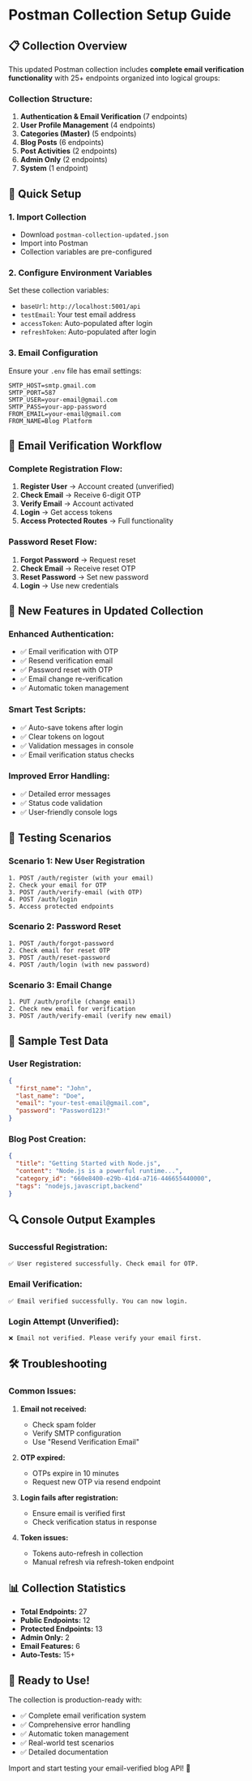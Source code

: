 # Postman Collection Setup Guide

## 📋 **Collection Overview**

This updated Postman collection includes **complete email verification functionality** with 25+ endpoints organized into logical groups:

### **Collection Structure:**

1. **Authentication & Email Verification** (7 endpoints)
2. **User Profile Management** (4 endpoints)
3. **Categories (Master)** (5 endpoints)
4. **Blog Posts** (6 endpoints)
5. **Post Activities** (2 endpoints)
6. **Admin Only** (2 endpoints)
7. **System** (1 endpoint)

## 🚀 **Quick Setup**

### **1. Import Collection**

- Download `postman-collection-updated.json`
- Import into Postman
- Collection variables are pre-configured

### **2. Configure Environment Variables**

Set these collection variables:

- `baseUrl`: `http://localhost:5001/api`
- `testEmail`: Your test email address
- `accessToken`: Auto-populated after login
- `refreshToken`: Auto-populated after login

### **3. Email Configuration**

Ensure your `.env` file has email settings:

```env
SMTP_HOST=smtp.gmail.com
SMTP_PORT=587
SMTP_USER=your-email@gmail.com
SMTP_PASS=your-app-password
FROM_EMAIL=your-email@gmail.com
FROM_NAME=Blog Platform
```

## 📧 **Email Verification Workflow**

### **Complete Registration Flow:**

1. **Register User** → Account created (unverified)
2. **Check Email** → Receive 6-digit OTP
3. **Verify Email** → Account activated
4. **Login** → Get access tokens
5. **Access Protected Routes** → Full functionality

### **Password Reset Flow:**

1. **Forgot Password** → Request reset
2. **Check Email** → Receive reset OTP
3. **Reset Password** → Set new password
4. **Login** → Use new credentials

## 🔧 **New Features in Updated Collection**

### **Enhanced Authentication:**

- ✅ Email verification with OTP
- ✅ Resend verification email
- ✅ Password reset with OTP
- ✅ Email change re-verification
- ✅ Automatic token management

### **Smart Test Scripts:**

- ✅ Auto-save tokens after login
- ✅ Clear tokens on logout
- ✅ Validation messages in console
- ✅ Email verification status checks

### **Improved Error Handling:**

- ✅ Detailed error messages
- ✅ Status code validation
- ✅ User-friendly console logs

## 📝 **Testing Scenarios**

### **Scenario 1: New User Registration**

```
1. POST /auth/register (with your email)
2. Check your email for OTP
3. POST /auth/verify-email (with OTP)
4. POST /auth/login
5. Access protected endpoints
```

### **Scenario 2: Password Reset**

```
1. POST /auth/forgot-password
2. Check email for reset OTP
3. POST /auth/reset-password
4. POST /auth/login (with new password)
```

### **Scenario 3: Email Change**

```
1. PUT /auth/profile (change email)
2. Check new email for verification
3. POST /auth/verify-email (verify new email)
```

## 🎯 **Sample Test Data**

### **User Registration:**

```json
{
  "first_name": "John",
  "last_name": "Doe",
  "email": "your-test-email@gmail.com",
  "password": "Password123!"
}
```

### **Blog Post Creation:**

```json
{
  "title": "Getting Started with Node.js",
  "content": "Node.js is a powerful runtime...",
  "category_id": "660e8400-e29b-41d4-a716-446655440000",
  "tags": "nodejs,javascript,backend"
}
```

## 🔍 **Console Output Examples**

### **Successful Registration:**

```
✅ User registered successfully. Check email for OTP.
```

### **Email Verification:**

```
✅ Email verified successfully. You can now login.
```

### **Login Attempt (Unverified):**

```
❌ Email not verified. Please verify your email first.
```

## 🛠️ **Troubleshooting**

### **Common Issues:**

1. **Email not received:**

   - Check spam folder
   - Verify SMTP configuration
   - Use "Resend Verification Email"

2. **OTP expired:**

   - OTPs expire in 10 minutes
   - Request new OTP via resend endpoint

3. **Login fails after registration:**

   - Ensure email is verified first
   - Check verification status in response

4. **Token issues:**
   - Tokens auto-refresh in collection
   - Manual refresh via refresh-token endpoint

## 📊 **Collection Statistics**

- **Total Endpoints:** 27
- **Public Endpoints:** 12
- **Protected Endpoints:** 13
- **Admin Only:** 2
- **Email Features:** 6
- **Auto-Tests:** 15+

## 🎉 **Ready to Use!**

The collection is production-ready with:

- ✅ Complete email verification system
- ✅ Comprehensive error handling
- ✅ Automatic token management
- ✅ Real-world test scenarios
- ✅ Detailed documentation

Import and start testing your email-verified blog API! 🚀
